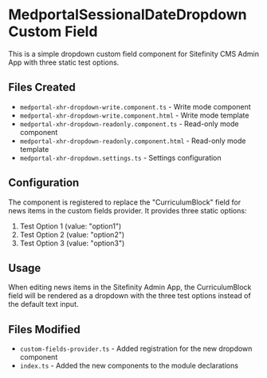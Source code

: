 # MedportalSessionalDateDropdown Custom Field

This is a simple dropdown custom field component for Sitefinity CMS Admin App with three static test options.

## Files Created

- `medportal-xhr-dropdown-write.component.ts` - Write mode component
- `medportal-xhr-dropdown-write.component.html` - Write mode template
- `medportal-xhr-dropdown-readonly.component.ts` - Read-only mode component  
- `medportal-xhr-dropdown-readonly.component.html` - Read-only mode template
- `medportal-xhr-dropdown.settings.ts` - Settings configuration

## Configuration

The component is registered to replace the "CurriculumBlock" field for news items in the custom fields provider. It provides three static options:

1. Test Option 1 (value: "option1")
2. Test Option 2 (value: "option2") 
3. Test Option 3 (value: "option3")

## Usage

When editing news items in the Sitefinity Admin App, the CurriculumBlock field will be rendered as a dropdown with the three test options instead of the default text input.

## Files Modified

- `custom-fields-provider.ts` - Added registration for the new dropdown component
- `index.ts` - Added the new components to the module declarations

